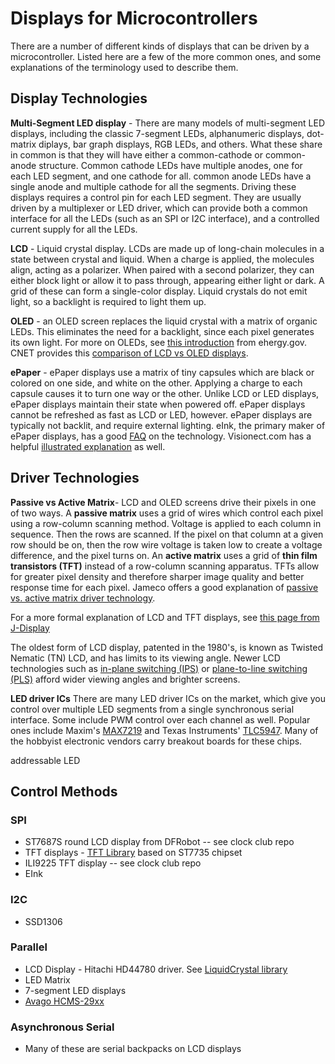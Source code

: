 # Displays for Microcontrollers

There are a number of different kinds of displays that can be driven by a microcontroller. Listed here are a few of the more common ones, and some explanations of the terminology used to describe them. 

## Display Technologies

**Multi-Segment LED display** - There are many models of multi-segment LED displays, including the classic 7-segment LEDs, alphanumeric displays, dot-matrix diplays, bar graph displays, RGB LEDs, and others. What these share in common is that they will have either a common-cathode or common-anode structure. Common cathode LEDs have multiple anodes, one for each LED segment, and one cathode for all. common anode LEDs have a single anode and multiple cathode for all the segments. Driving these displays requires a control pin for each LED segment. They are usually driven by a multiplexer or LED driver, which can provide both a common interface for all the LEDs (such as an SPI or I2C interface), and a controlled current supply for all the LEDs.

**LCD** - Liquid crystal display. LCDs are made up of long-chain molecules in a state between crystal and liquid. When a charge is applied, the molecules align, acting as a polarizer. When paired with a second polarizer, they can either block light or allow it to pass through, appearing either light or dark. A grid of these can form a single-color display. Liquid crystals do not emit light, so a backlight is required to light them up. 

**OLED** - an OLED screen replaces the liquid crystal with a matrix of organic LEDs. This eliminates the need for a backlight, since each pixel generates its own light. For more on OLEDs, see [this introduction](https://www.energy.gov/eere/ssl/oled-basics) from ehergy.gov. CNET provides this [comparison of LCD vs OLED displays](https://www.cnet.com/news/what-is-oled-and-what-can-it-do-for-your-tv/). 

**ePaper**  - ePaper displays use a matrix of tiny capsules which are black or colored on one side, and white on the other. Applying a charge to each capsule causes it to turn one way or the other. Unlike LCD or LED displays, ePaper displays maintain their state when powered off. ePaper displays cannot be refreshed as fast as LCD or LED, however. ePaper displays are typically not backlit, and require external lighting. eInk, the primary maker of ePaper displays, has a good [FAQ](https://www.eink.com/faqs.html) on the technology. Visionect.com has a helpful [illustrated explanation](https://www.visionect.com/blog/electronic-paper-explained-what-is-it-and-how-does-it-work/) as well. 

## Driver Technologies

**Passive vs Active Matrix**- LCD and OLED screens drive their pixels in one of two ways. A **passive matrix** uses a grid of wires which control each pixel using a row-column scanning method. Voltage is applied to each column in sequence. Then the rows are scanned. If the pixel on that column at a given row should be on, then the row wire voltage is taken low to create a voltage difference, and the pixel turns on. An **active matrix** uses a grid of **thin film transistors (TFT)** instead of a row-column scanning apparatus. TFTs allow for greater pixel density and therefore sharper image quality and better response time for each pixel. Jameco offers a good explanation of [passive vs. active matrix driver technology](https://www.jameco.com/Jameco/workshop/Howitworks/how-organic-light-emitting-diodes-work.html). 

For a more formal explanation of LCD and TFT displays, see [this page from J-Display](https://www.j-display.com/english/technology/lcdbasic.html)

The oldest form of LCD display, patented in the 1980's, is known as Twisted Nematic (TN) LCD, and has limits to its viewing angle. Newer LCD technologies such as [in-plane switching (IPS)](https://www.pctechguide.com/flat-panel-displays/ips-in-plane-switching-lcd-monitors) or [plane-to-line switching (PLS)](https://www.lifewire.com/definition-of-ips-lcd-578662) afford wider viewing angles and brighter screens.  

**LED driver ICs** There are many LED driver ICs on the market, which give you control over multiple LED segments from a single synchronous serial interface. Some include PWM control over each channel as well. Popular ones include Maxim's [MAX7219](https://www.maximintegrated.com/en/products/power/display-power-control/MAX7219.html) and Texas Instruments' [TLC5947](https://www.ti.com/product/TLC5947). Many of the hobbyist electronic vendors carry breakout boards for these chips. 


 addressable LED

## Control Methods


### SPI
 * ST7687S round LCD display from DFRobot -- see clock club repo
 * TFT displays - [TFT Library](https://www.arduino.cc/reference/en/libraries/tft/) based on ST7735 chipset
 * ILI9225 TFT display -- see clock club repo
 * EInk

### I2C
 * SSD1306

### Parallel
 * LCD Display - Hitachi HD44780 driver. See [LiquidCrystal library](https://www.arduino.cc/reference/en/libraries/liquidcrystal/)
 * LED Matrix
 * 7-segment LED displays
 * [Avago HCMS-29xx](https://www.arduino.cc/reference/en/libraries/leddisplay/)

### Asynchronous Serial
 * Many of these are serial backpacks on LCD displays